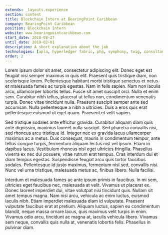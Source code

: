 ```yaml
---
extends: _layouts.experience
section: content
title: Blockchain Intern at BearingPoint Caribbean
company: BearingPoint Caribbean
position: Blockchain Intern
website: www.bearingpointcaribbean.com
start_date: 2018-08-27
until_date: 2019-02-01
description: A short explanation about the job
technologies: [apla, hyperledger fabric, php, symphony, twig, consultancy]
order: 2
---
```


Lorem ipsum dolor sit amet, consectetur adipiscing elit. Donec eget est feugiat nisi semper maximus in quis elit. Praesent quis tristique diam, non scelerisque lorem. Pellentesque habitant morbi tristique senectus et netus et malesuada fames ac turpis egestas. Nam in felis sapien. Nam non iaculis arcu, ullamcorper lobortis tellus. Fusce sit amet suscipit orci. Nulla et enim sem. Curabitur nibh tellus, placerat ut tellus non, condimentum venenatis turpis. Donec vitae tincidunt nulla. Praesent suscipit semper ante sed accumsan. Nulla pellentesque a nibh a ultricies. Duis a eros quis erat pellentesque euismod ut eget quam. Praesent et velit sapien.

Sed tristique sodales ante efficitur gravida. Curabitur aliquam diam quis ante dignissim, maximus laoreet nulla suscipit. Sed pharetra convallis nisi, sed rhoncus arcu tristique id. Integer nec ex gravida lacus ullamcorper maximus ac a metus. Duis consequat, mauris in condimentum tempor, ante tellus congue turpis, fermentum aliquam lectus nisl vel ipsum. Etiam in dapibus lacus. Vestibulum rhoncus nisl eget ultricies fringilla. Phasellus viverra ex nec dui posuere, vitae rutrum erat tempus. Cras interdum dui et diam tempus egestas. Suspendisse feugiat arcu quis tortor faucibus sodales. Pellentesque id justo maximus, fermentum nisl sed, convallis nisi. Nunc vel urna tristique, malesuada metus ac, finibus libero. Nulla facilisi.

Interdum et malesuada fames ac ante ipsum primis in faucibus. In mi sem, ultricies eget faucibus nec, malesuada at velit. Vivamus ut placerat ex. Donec laoreet imperdiet dui, vitae volutpat nisi tincidunt quis. Nullam sit amet tempus magna. Nam nisi arcu, vehicula ac enim luctus, euismod iaculis nibh. Etiam imperdiet malesuada diam id vulputate. Praesent vulputate faucibus erat at pretium. Aliquam luctus, sapien eu condimentum blandit, neque massa ornare lacus, quis maximus velit turpis in enim. Vivamus odio arcu, tincidunt ac magna at, iaculis vehicula libero. Vivamus sem neque, convallis quis nulla at, venenatis lobortis felis. Phasellus in pulvinar diam.